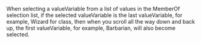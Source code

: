 
When selecting a valueVariable from a list of values in the MemberOf selection
list, if the selected valueVariable is the last valueVariable, for example, Wizard for
class, then when you scroll all the way down and back up, the first
valueVariable, for example, Barbarian, will also become selected.

